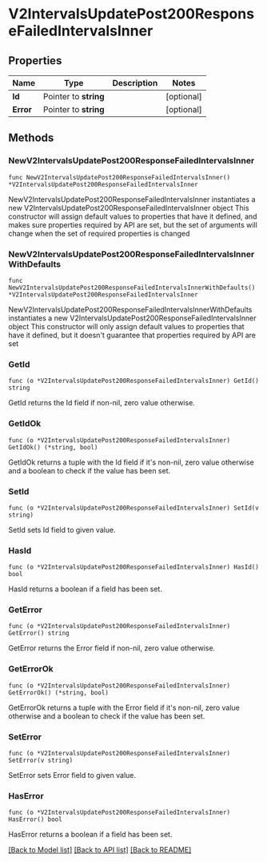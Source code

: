 # V2IntervalsUpdatePost200ResponseFailedIntervalsInner

## Properties

Name | Type | Description | Notes
------------ | ------------- | ------------- | -------------
**Id** | Pointer to **string** |  | [optional] 
**Error** | Pointer to **string** |  | [optional] 

## Methods

### NewV2IntervalsUpdatePost200ResponseFailedIntervalsInner

`func NewV2IntervalsUpdatePost200ResponseFailedIntervalsInner() *V2IntervalsUpdatePost200ResponseFailedIntervalsInner`

NewV2IntervalsUpdatePost200ResponseFailedIntervalsInner instantiates a new V2IntervalsUpdatePost200ResponseFailedIntervalsInner object
This constructor will assign default values to properties that have it defined,
and makes sure properties required by API are set, but the set of arguments
will change when the set of required properties is changed

### NewV2IntervalsUpdatePost200ResponseFailedIntervalsInnerWithDefaults

`func NewV2IntervalsUpdatePost200ResponseFailedIntervalsInnerWithDefaults() *V2IntervalsUpdatePost200ResponseFailedIntervalsInner`

NewV2IntervalsUpdatePost200ResponseFailedIntervalsInnerWithDefaults instantiates a new V2IntervalsUpdatePost200ResponseFailedIntervalsInner object
This constructor will only assign default values to properties that have it defined,
but it doesn't guarantee that properties required by API are set

### GetId

`func (o *V2IntervalsUpdatePost200ResponseFailedIntervalsInner) GetId() string`

GetId returns the Id field if non-nil, zero value otherwise.

### GetIdOk

`func (o *V2IntervalsUpdatePost200ResponseFailedIntervalsInner) GetIdOk() (*string, bool)`

GetIdOk returns a tuple with the Id field if it's non-nil, zero value otherwise
and a boolean to check if the value has been set.

### SetId

`func (o *V2IntervalsUpdatePost200ResponseFailedIntervalsInner) SetId(v string)`

SetId sets Id field to given value.

### HasId

`func (o *V2IntervalsUpdatePost200ResponseFailedIntervalsInner) HasId() bool`

HasId returns a boolean if a field has been set.

### GetError

`func (o *V2IntervalsUpdatePost200ResponseFailedIntervalsInner) GetError() string`

GetError returns the Error field if non-nil, zero value otherwise.

### GetErrorOk

`func (o *V2IntervalsUpdatePost200ResponseFailedIntervalsInner) GetErrorOk() (*string, bool)`

GetErrorOk returns a tuple with the Error field if it's non-nil, zero value otherwise
and a boolean to check if the value has been set.

### SetError

`func (o *V2IntervalsUpdatePost200ResponseFailedIntervalsInner) SetError(v string)`

SetError sets Error field to given value.

### HasError

`func (o *V2IntervalsUpdatePost200ResponseFailedIntervalsInner) HasError() bool`

HasError returns a boolean if a field has been set.


[[Back to Model list]](../README.md#documentation-for-models) [[Back to API list]](../README.md#documentation-for-api-endpoints) [[Back to README]](../README.md)


